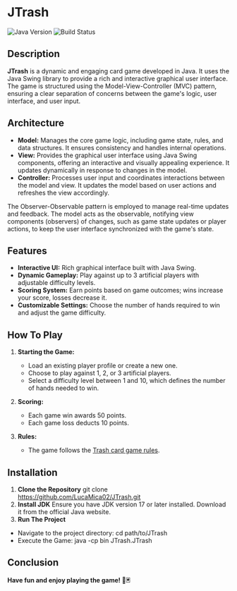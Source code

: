 # JTrash

![Java Version](https://img.shields.io/badge/Java-17%2B-green)
![Build Status](https://img.shields.io/badge/Build-Passing-brightgreen)

## Description

**JTrash** is a dynamic and engaging card game developed in Java. It uses the Java Swing library to provide a rich and interactive graphical user interface. The game is structured using the Model-View-Controller (MVC) pattern, ensuring a clear separation of concerns between the game's logic, user interface, and user input.

## Architecture

- **Model:** Manages the core game logic, including game state, rules, and data structures. It ensures consistency and handles internal operations.
- **View:** Provides the graphical user interface using Java Swing components, offering an interactive and visually appealing experience. It updates dynamically in response to changes in the model.
- **Controller:** Processes user input and coordinates interactions between the model and view. It updates the model based on user actions and refreshes the view accordingly.

The Observer-Observable pattern is employed to manage real-time updates and feedback. The model acts as the observable, notifying view components (observers) of changes, such as game state updates or player actions, to keep the user interface synchronized with the game's state.

## Features

- **Interactive UI:** Rich graphical interface built with Java Swing.
- **Dynamic Gameplay:** Play against up to 3 artificial players with adjustable difficulty levels.
- **Scoring System:** Earn points based on game outcomes; wins increase your score, losses decrease it.
- **Customizable Settings:** Choose the number of hands required to win and adjust the game difficulty.

## How To Play

1. **Starting the Game:**
   - Load an existing player profile or create a new one.
   - Choose to play against 1, 2, or 3 artificial players.
   - Select a difficulty level between 1 and 10, which defines the number of hands needed to win.

2. **Scoring:**
   - Each game win awards 50 points.
   - Each game loss deducts 10 points.

3. **Rules:**
   - The game follows the [Trash card game rules](https://www.wikihow.com/Play-Trash).

## Installation

1. **Clone the Repository**
  git clone https://github.com/LucaMica02/JTrash.git
2. **Install JDK**
  Ensure you have JDK version 17 or later installed. Download it from the official Java website.
3. **Run The Project**
  - Navigate to the project directory: cd path/to/JTrash
  - Execute the Game: java -cp bin JTrash.JTrash

## Conclusion
**Have fun and enjoy playing the game! 🎉🃏**
